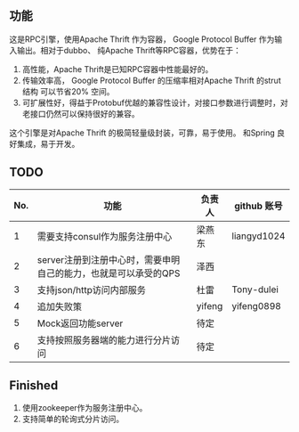 ## 功能

这是RPC引擎，使用Apache Thrift 作为容器， Google Protocol Buffer 作为输入输出。相对于dubbo、 纯Apache Thrift等RPC容器，优势在于：

1.  高性能，Apache Thrift是已知RPC容器中性能最好的。
2.  传输效率高， Google Protocol Buffer 的压缩率相对Apache Thrift 的strut 结构 可以节省20% 空间。
3.  可扩展性好，得益于Protobuf优越的兼容性设计，对接口参数进行调整时，对老接口仍然可以保持很好的兼容。

这个引擎是对Apache Thrift 的极简轻量级封装，可靠，易于使用。 和Spring 良好集成，易于开发。

## TODO
|No.|功能|负责人|github 账号|
|---------|---------|---------|---------|
|1|需要支持consul作为服务注册中心|梁燕东|liangyd1024|
|2|server注册到注册中心时，需要申明自己的能力，也就是可以承受的QPS|泽西||
|3|支持json/http访问内部服务|杜雷|Tony-dulei|
|4|追加失败策|yifeng|yifeng0898|
|5|Mock返回功能server|待定||
|6|支持按照服务器端的能力进行分片访问|待定||


## Finished

1. 使用zookeeper作为服务注册中心。
2. 支持简单的轮询式分片访问。
